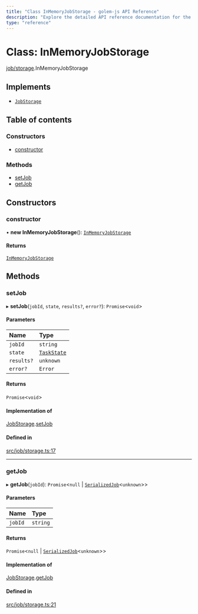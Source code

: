 ```yaml
---
title: "Class InMemoryJobStorage - golem-js API Reference"
description: "Explore the detailed API reference documentation for the Class InMemoryJobStorage within the golem-js SDK for the Golem Network."
type: "reference"
---
```

# Class: InMemoryJobStorage

[job/storage](../modules/job_storage).InMemoryJobStorage

## Implements

- [`JobStorage`](../interfaces/job_storage.JobStorage)

## Table of contents

### Constructors

- [constructor](job_storage.InMemoryJobStorage#constructor)

### Methods

- [setJob](job_storage.InMemoryJobStorage#setjob)
- [getJob](job_storage.InMemoryJobStorage#getjob)

## Constructors

### constructor

• **new InMemoryJobStorage**(): [`InMemoryJobStorage`](job_storage.InMemoryJobStorage)

#### Returns

[`InMemoryJobStorage`](job_storage.InMemoryJobStorage)

## Methods

### setJob

▸ **setJob**(`jobId`, `state`, `results?`, `error?`): `Promise`\<`void`\>

#### Parameters

| Name | Type |
| :------ | :------ |
| `jobId` | `string` |
| `state` | [`TaskState`](../enums/task_task.TaskState) |
| `results?` | `unknown` |
| `error?` | `Error` |

#### Returns

`Promise`\<`void`\>

#### Implementation of

[JobStorage](../interfaces/job_storage.JobStorage).[setJob](../interfaces/job_storage.JobStorage#setjob)

#### Defined in

[src/job/storage.ts:17](https://github.com/golemfactory/golem-js/blob/cd3b295/src/job/storage.ts#L17)

___

### getJob

▸ **getJob**(`jobId`): `Promise`\<``null`` \| [`SerializedJob`](../modules/job_storage#serializedjob)\<`unknown`\>\>

#### Parameters

| Name | Type |
| :------ | :------ |
| `jobId` | `string` |

#### Returns

`Promise`\<``null`` \| [`SerializedJob`](../modules/job_storage#serializedjob)\<`unknown`\>\>

#### Implementation of

[JobStorage](../interfaces/job_storage.JobStorage).[getJob](../interfaces/job_storage.JobStorage#getjob)

#### Defined in

[src/job/storage.ts:21](https://github.com/golemfactory/golem-js/blob/cd3b295/src/job/storage.ts#L21)

